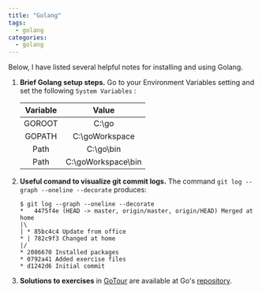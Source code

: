 ```yaml
---
title: "Golang"
tags: 
  - golang
categories:
  - golang  
---
```


Below, I have listed several helpful notes for installing and using Golang.

1. **Brief Golang setup steps.** Go to your Environment Variables setting and set the following `System Variables` :

    | Variable    | Value              | 
    |:-----------:|:------------------:|
    | GOROOT      | C:\go              |
    | GOPATH      | C:\goWorkspace     |
    | Path        | C:\go\bin          |
    | Path        | C:\goWorkspace\bin |

1. **Useful comand to visualize git commit logs.** The command `git log --graph --oneline --decorate` produces:

    ```
    $ git log --graph --oneline --decorate
    *   4475f4e (HEAD -> master, origin/master, origin/HEAD) Merged at home
    |\
    | * 85bc4c4 Update from office
    * | 782c9f3 Changed at home
    |/
    * 2086670 Installed packages
    * 0792a41 Added exercise files
    * d1242d6 Initial commit
    ```

1. **Solutions to exercises** in [GoTour](https://tour.golang.org/welcome/1) are available at Go's [repository](https://github.com/golang/tour/tree/master/solutions).

